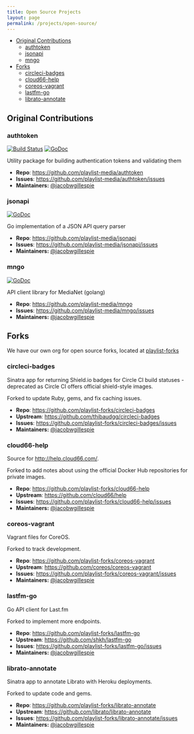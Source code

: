 ```yaml
---
title: Open Source Projects
layout: page
permalink: /projects/open-source/
---
```


* [Original Contributions](#original-contributions)
  * [authtoken](#authtoken)
  * [jsonapi](#jsonapi)
  * [mngo](#mngo)
* [Forks](#forks)
  * [circleci-badges](#circleci-badges)
  * [cloud66-help](#cloud66-help)
  * [coreos-vagrant](#coreos-vagrant)
  * [lastfm-go](#lastfm-go)
  * [librato-annotate](#librato-annotate)

## Original Contributions

### authtoken
[![Build Status](https://travis-ci.org/playlist-media/authtoken.svg?branch=master)](https://travis-ci.org/playlist-media/authtoken)
[![GoDoc](https://godoc.org/github.com/playlist-media/authtoken?status.svg)](https://godoc.org/github.com/playlist-media/authtoken)

Utility package for building authentication tokens and validating them

* **Repo**: https://github.com/playlist-media/authtoken
* **Issues**: https://github.com/playlist-media/authtoken/issues
* **Maintainers:** [@jacobwgillespie](https://github.com/jacobwgillespie)

### jsonapi
[![GoDoc](https://godoc.org/github.com/playlist-media/jsonapi?status.svg)](https://godoc.org/github.com/playlist-media/jsonapi)

Go implementation of a JSON API query parser

* **Repo**: https://github.com/playlist-media/jsonapi
* **Issues**: https://github.com/playlist-media/jsonapi/issues
* **Maintainers:** [@jacobwgillespie](https://github.com/jacobwgillespie)

### mngo
[![GoDoc](https://godoc.org/github.com/playlist-media/mngo?status.svg)](https://godoc.org/github.com/playlist-media/mngo)

API client library for MediaNet (golang)

* **Repo**: https://github.com/playlist-media/mngo
* **Issues**: https://github.com/playlist-media/mngo/issues
* **Maintainers:** [@jacobwgillespie](https://github.com/jacobwgillespie)

## Forks

We have our own org for open source forks, located at [playlist-forks](https://github.com/playlist-forks)

### circleci-badges

Sinatra app for returning Shield.io badges for Circle CI build statuses - deprecated as Circle CI offers official shield-style images.

Forked to update Ruby, gems, and fix caching issues.

* **Repo**: https://github.com/playlist-forks/circleci-badges
* **Upstream**: https://github.com/thibaudgg/circleci-badges
* **Issues**: https://github.com/playlist-forks/circleci-badges/issues
* **Maintainers:** [@jacobwgillespie](https://github.com/jacobwgillespie)

### cloud66-help

Source for http://help.cloud66.com/.

Forked to add notes about using the official Docker Hub repositories for private images.

* **Repo**: https://github.com/playlist-forks/cloud66-help
* **Upstream**: https://github.com/cloud66/help
* **Issues**: https://github.com/playlist-forks/cloud66-help/issues
* **Maintainers:** [@jacobwgillespie](https://github.com/jacobwgillespie)

### coreos-vagrant

Vagrant files for CoreOS.

Forked to track development.

* **Repo**: https://github.com/playlist-forks/coreos-vagrant
* **Upstream**: https://github.com/coreos/coreos-vagrant
* **Issues**: https://github.com/playlist-forks/coreos-vagrant/issues
* **Maintainers:** [@jacobwgillespie](https://github.com/jacobwgillespie)

### lastfm-go

Go API client for Last.fm

Forked to implement more endpoints.

* **Repo**: https://github.com/playlist-forks/lastfm-go
* **Upstream**: https://github.com/shkh/lastfm-go
* **Issues**: https://github.com/playlist-forks/lastfm-go/issues
* **Maintainers:** [@jacobwgillespie](https://github.com/jacobwgillespie)

### librato-annotate

Sinatra app to annotate Librato with Heroku deployments.

Forked to update code and gems.

* **Repo**: https://github.com/playlist-forks/librato-annotate
* **Upstream**: https://github.com/librato/librato-annotate
* **Issues**: https://github.com/playlist-forks/librato-annotate/issues
* **Maintainers:** [@jacobwgillespie](https://github.com/jacobwgillespie)
